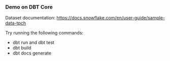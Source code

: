 ### Demo on DBT Core

Dataset documentation: https://docs.snowflake.com/en/user-guide/sample-data-tpch

Try running the following commands:
- dbt run and dbt test
- dbt build
- dbt docs generate

